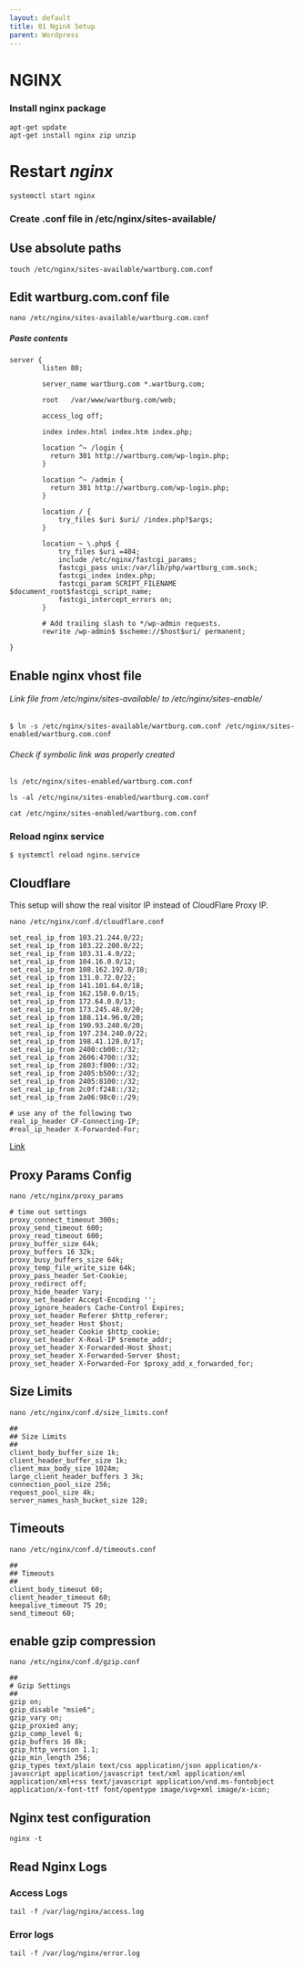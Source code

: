 ```yaml
---
layout: default
title: 01 NginX Setup      
parent: Wordpress
---
```


# NGINX


### Install nginx package

```
apt-get update
apt-get install nginx zip unzip
```

# Restart *nginx*

```
systemctl start nginx
```

### Create .conf file in /etc/nginx/sites-available/

## Use absolute paths

````
touch /etc/nginx/sites-available/wartburg.com.conf
````

## Edit wartburg.com.conf file

````
nano /etc/nginx/sites-available/wartburg.com.conf
````

##### Paste contents

````
server {
        listen 80;

        server_name wartburg.com *.wartburg.com;

        root   /var/www/wartburg.com/web;

        access_log off;

        index index.html index.htm index.php;

        location ^~ /login {
          return 301 http://wartburg.com/wp-login.php;
        }

        location ^~ /admin {
          return 301 http://wartburg.com/wp-login.php;
        }

        location / {
	        try_files $uri $uri/ /index.php?$args;
        }

        location ~ \.php$ {
            try_files $uri =404;
            include /etc/nginx/fastcgi_params;
            fastcgi_pass unix:/var/lib/php/wartburg_com.sock;
            fastcgi_index index.php;
            fastcgi_param SCRIPT_FILENAME $document_root$fastcgi_script_name;
            fastcgi_intercept_errors on;
        }

        # Add trailing slash to */wp-admin requests.
        rewrite /wp-admin$ $scheme://$host$uri/ permanent;

}

````

## Enable nginx vhost file

###### Link file from /etc/nginx/sites-available/ to /etc/nginx/sites-enable/

````
$ ln -s /etc/nginx/sites-available/wartburg.com.conf /etc/nginx/sites-enabled/wartburg.com.conf
````

###### Check if symbolic link was properly created

````
ls /etc/nginx/sites-enabled/wartburg.com.conf
````

````
ls -al /etc/nginx/sites-enabled/wartburg.com.conf
````

````
cat /etc/nginx/sites-enabled/wartburg.com.conf
````

### Reload nginx service

````
$ systemctl reload nginx.service
````

## Cloudflare

This setup will show the real visitor IP instead of CloudFlare Proxy IP.

````
nano /etc/nginx/conf.d/cloudflare.conf
````

````
set_real_ip_from 103.21.244.0/22;
set_real_ip_from 103.22.200.0/22;
set_real_ip_from 103.31.4.0/22;
set_real_ip_from 104.16.0.0/12;
set_real_ip_from 108.162.192.0/18;
set_real_ip_from 131.0.72.0/22;
set_real_ip_from 141.101.64.0/18;
set_real_ip_from 162.158.0.0/15;
set_real_ip_from 172.64.0.0/13;
set_real_ip_from 173.245.48.0/20;
set_real_ip_from 188.114.96.0/20;
set_real_ip_from 190.93.240.0/20;
set_real_ip_from 197.234.240.0/22;
set_real_ip_from 198.41.128.0/17;
set_real_ip_from 2400:cb00::/32;
set_real_ip_from 2606:4700::/32;
set_real_ip_from 2803:f800::/32;
set_real_ip_from 2405:b500::/32;
set_real_ip_from 2405:8100::/32;
set_real_ip_from 2c0f:f248::/32;
set_real_ip_from 2a06:98c0::/29;

# use any of the following two
real_ip_header CF-Connecting-IP;
#real_ip_header X-Forwarded-For;
````


[Link](https://support.cloudflare.com/hc/en-us/articles/200170706-How-do-I-restore-original-visitor-IP-with-Nginx-)


## Proxy Params Config

````
nano /etc/nginx/proxy_params
````

````
# time out settings
proxy_connect_timeout 300s;
proxy_send_timeout 600;
proxy_read_timeout 600;
proxy_buffer_size 64k;
proxy_buffers 16 32k;
proxy_busy_buffers_size 64k;
proxy_temp_file_write_size 64k;
proxy_pass_header Set-Cookie;
proxy_redirect off;
proxy_hide_header Vary;
proxy_set_header Accept-Encoding '';
proxy_ignore_headers Cache-Control Expires;
proxy_set_header Referer $http_referer;
proxy_set_header Host $host;
proxy_set_header Cookie $http_cookie;
proxy_set_header X-Real-IP $remote_addr;
proxy_set_header X-Forwarded-Host $host;
proxy_set_header X-Forwarded-Server $host;
proxy_set_header X-Forwarded-For $proxy_add_x_forwarded_for;
````

## Size Limits

````
nano /etc/nginx/conf.d/size_limits.conf
````

````
##
## Size Limits
##
client_body_buffer_size 1k;
client_header_buffer_size 1k;
client_max_body_size 1024m;
large_client_header_buffers 3 3k;
connection_pool_size 256;
request_pool_size 4k;
server_names_hash_bucket_size 128;
````


## Timeouts

````
nano /etc/nginx/conf.d/timeouts.conf
````

````
##
## Timeouts
##
client_body_timeout 60;
client_header_timeout 60;
keepalive_timeout 75 20;
send_timeout 60;
````


## enable gzip compression


````
nano /etc/nginx/conf.d/gzip.conf
````

```
##
# Gzip Settings
##
gzip on;
gzip_disable "msie6";
gzip_vary on;
gzip_proxied any;
gzip_comp_level 6;
gzip_buffers 16 8k;
gzip_http_version 1.1;
gzip_min_length 256;
gzip_types text/plain text/css application/json application/x-javascript application/javascript text/xml application/xml application/xml+rss text/javascript application/vnd.ms-fontobject application/x-font-ttf font/opentype image/svg+xml image/x-icon;
```

## Nginx test configuration

````
nginx -t
````

## Read Nginx Logs

### Access Logs

````
tail -f /var/log/nginx/access.log
````
### Error logs

````
tail -f /var/log/nginx/error.log
````
